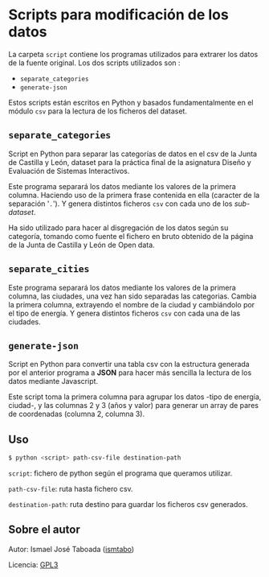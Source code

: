 Scripts para modificación de los datos
====

La carpeta `script` contiene los programas utilizados para extrarer los datos de la fuente original. Los dos scripts utilizados son :
- `separate_categories`
- `generate-json`

Estos scripts están escritos en Python y basados fundamentalmente en el módulo `csv` para la lectura de los ficheros del dataset.

`separate_categories`
----

Script en Python para separar las categorías de datos en el csv de la Junta de Castilla y León, dataset para la práctica final de la asignatura Diseño y Evaluación de Sistemas Interactivos.

Este programa separará los datos mediante los valores de la primera columna. Haciendo uso de la primera frase contenida en ella (caracter de la separación '`.`'). Y genera distintos ficheros `csv` con cada uno de los _sub-dataset_.

Ha sido utilizado para hacer al disgregación de los datos según su categoría, tomando como fuente el fichero en bruto obtenido de la página de la Junta de Castilla y León de Open data.

`separate_cities`
----
Este programa separará los datos mediante los valores de la primera columna, las ciudades, una vez han sido separadas las categorias. Cambia la primera columna, extrayendo el nombre de la ciudad y cambiándolo por el tipo de energía. Y genera distintos ficheros `csv` con cada una de las ciudades.

`generate-json`
----
Script en Python para convertir una tabla csv con la estructura generada por el anterior programa a **JSON** para hacer más sencilla la lectura de los datos mediante Javascript.

Este script toma la primera columna para agrupar los datos -tipo de energía, ciudad-, y las columnas 2 y 3 (años y valor) para generar un array de pares de coordenadas (columna 2, columna 3).

Uso
----

```bash
$ python <script> path-csv-file destination-path
```
`script`: fichero de python según el programa que queramos utilizar.

`path-csv-file`: ruta hasta fichero csv.

`destination-path`: ruta destino para guardar los ficheros csv generados.

Sobre el autor
----

Autor: Ismael José Taboada ([ismtabo](https://github.com/ismtabo))

Licencia: [GPL3](https://es.wikipedia.org/wiki/GNU_General_Public_License)
